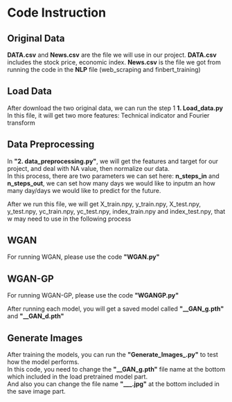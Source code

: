 
# Code Instruction

## Original Data
**DATA.csv** and **News.csv** are the file we will use in our project.
**DATA.csv** includes the stock price, economic index.
**News.csv** is the file we got from running the code in the **NLP** file (web_scraping and finbert_training)

## Load Data
After download the two original data, we can run the step 1 **1. Load_data.py**  
In this file, it will get two more features: Technical indicator and Fourier transform

## Data Preprocessing
In **"2. data_preprocessing.py"**, we will get the features and target for our project, and deal with NA value, then normalize our data.  
In this process, there are two parameters we can set here: **n_steps_in** and **n_steps_out**, we can set how many days we would like to inputm an how many day/days we would like to predict for the future.  

After we run this file, we will get X_train.npy, y_train.npy, X_test.npy, y_test.npy, yc_train.npy, yc_test.npy, index_train.npy and index_test.npy, that w may need to use in the following process


## WGAN
For running WGAN, please use the code **"WGAN.py"**

## WGAN-GP
For running WGAN-GP, please use the code **"WGANGP.py"**


After running each model, you will get a saved model called **"__GAN_g.pth"** and **"__GAN_d.pth"**
## Generate Images
After training the models, you can run the **"Generate_Images_.py"** to test how the model performs.  
In this code, you need to change the **"__GAN_g.pth"** file name at the bottom which included in the load pretrained model part.  
And also you can change the file name **"___.jpg"** at the bottom included in the save image part.

